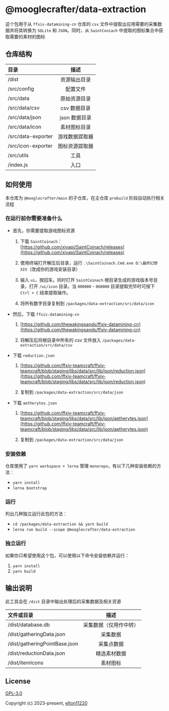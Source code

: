 # @mooglecrafter/data-extraction

这个包用于从 `ffxiv-datamining-cn` 仓库的 `csv` 文件中提取出应用需要的采集数据并将其转换为 `SQLite` 和 `JSON`。同时，从 `SaintConiach` 中提取的图标集合中获取需要的素材的图标

## 仓库结构

| 目录               |      描述      |
| :----------------- | :------------: |
| /dist              |  资源输出目录  |
| /src/config        |    配置文件    |
| /src/data          |  原始资源目录  |
| /src/data/csv      |  csv 数据目录  |
| /src/data/json     | json 数据目录  |
| /src/data/icon     |  素材图标目录  |
| /src/data-exporter | 游戏数据提取器 |
| /src/icon-exporter | 图标资源提取器 |
| /src/utils         |      工具      |
| /index.js          |      入口      |

## 如何使用

本仓库为 `@mooglecrafter/main` 的子仓库，在主仓库 `prebuild` 阶段自动执行相关流程

### 在运行前你需要准备什么

- 首先，你需要提取游戏图标资源

  1. 下载 `SaintCoinach`：
     [https://github.com/xivapi/SaintCoinach/releases](https://github.com/xivapi/SaintCoinach/releases)

  2. 使用终端打开解压后目录，运行 `.\SaintCoinach.Cmd.exe D:\最终幻想 XIV`（改成你的游戏安装目录）

  3. 输入 `ui`，按回车。同时打开 `SaintCoinach` 根目录生成的游戏版本号目录，打开 `/ui/icon` 目录。当 `000000` - `060000` 目录提取完毕时可按下 `Ctrl + C` 结束提取操作。

  4. 将所有数字目录复制到 `/packages/data-extraction/src/data/icon`

- 然后，下载 `ffxiv-datamining-cn`

  1. [https://github.com/thewakingsands/ffxiv-datamining-cn](https://github.com/thewakingsands/ffxiv-datamining-cn)

  2. 将解压后将根目录中所有的 csv 文件放入 `/packages/data-extraction/src/data/csv`

- 下载 `reduction.json`

  1. [https://github.com/ffxiv-teamcraft/ffxiv-teamcraft/blob/staging/libs/data/src/lib/json/reduction.json](https://github.com/ffxiv-teamcraft/ffxiv-teamcraft/blob/staging/libs/data/src/lib/json/reduction.json)

  2. 复制到 `/packages/data-extraction/src/data/json`

- 下载 `aetherytes.json`

  1. [https://github.com/ffxiv-teamcraft/ffxiv-teamcraft/blob/staging/libs/data/src/lib/json/aetherytes.json](https://github.com/ffxiv-teamcraft/ffxiv-teamcraft/blob/staging/libs/data/src/lib/json/aetherytes.json)

  2. 复制到 `/packages/data-extraction/src/data/json`

### 安装依赖

仓库使用了 `yarn workspace + lerna` 管理 `monorepo`，有以下几种安装依赖的方法：

- `yarn install`
- `lerna bootstrap`

### 运行

列出几种独立运行此包的方法：

- `cd /packages/data-extraction && yarn build`
- `lerna run build --scope @mooglecrafter/data-extraction`

### 独立运行

如果你只希望使用这个包，可以使用以下命令安装依赖并运行：

1. `yarn install`
2. `yarn build`

## 输出说明

此工具会在 `/dist` 目录中输出处理后的采集数据及相关资源

| 文件或目录                    |          描述          |
| :---------------------------- | :--------------------: |
| /dist/database.db             | 采集数据（仅用作中转） |
| /dist/gatheringData.json      |        采集数据        |
| /dist/gatheringPointBase.json |       采集点数据       |
| /dist/reductionData.json      |      精选素材数据      |
| /dist/itemIcons               |        素材图标        |

## License

[GPL-3.0](https://opensource.org/license/gpl-3-0/)

Copyright (c) 2023-present, [elton11220](https://github.com/elton11220)
